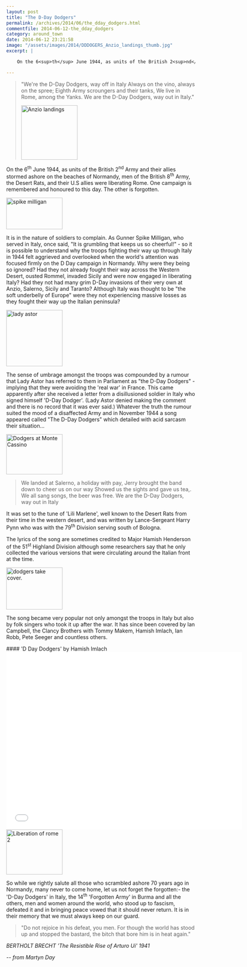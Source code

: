 ```yaml
---
layout: post
title: "The D-Day Dodgers"
permalink: /archives/2014/06/the_dday_dodgers.html
commentfile: 2014-06-12-the_dday_dodgers
category: around_town
date: 2014-06-12 23:21:58
image: "/assets/images/2014/DDDOGERS_Anzio_landings_thumb.jpg"
excerpt: |

    On the 6<sup>th</sup> June 1944, as units of the British 2<sup>nd</sup> Army and their allies stormed ashore on the beaches of Normandy, men of the British 8<sup>th</sup> Army, the Desert Rats, and their U.S allies were liberating Rome. One campaign is remembered and honoured to this day. The other is forgotten.

---
```


> "We're the D-Day Dodgers, way off in Italy
>  Always on the vino, always on the spree;
>  Eighth Army scroungers and their tanks,
>  We live in Rome, among the Yanks.
>  We are the D-Day Dodgers, way out in Italy."
>
>  <a href="/assets/images/2014/DDDOGERS_Anzio_landings.jpg" title="See larger version of - Anzio landings"><img src="/assets/images/2014/DDDOGERS_Anzio_landings_thumb.jpg" width="150" height="145" alt="Anzio landings" class="photo right" /></a>
>
>
 On the 6<sup>th</sup> June 1944, as units of the British 2<sup>nd</sup> Army and their allies stormed ashore on the beaches of Normandy, men of the British 8<sup>th</sup> Army, the Desert Rats, and their U.S allies were liberating Rome. One campaign is remembered and honoured to this day. The other is forgotten.

<a href="/assets/images/2014/DDDOGERS_spike_milligan.jpg" title="See larger version of - spike milligan"><img src="/assets/images/2014/DDDOGERS_spike_milligan_thumb.jpg" width="150" height="84" alt="spike milligan" class="photo right" /></a>

It is in the nature of soldiers to complain. As Gunner Spike Milligan, who served in Italy, once said, "It is grumbling that keeps us so cheerful!" - so it is possible to understand why the troops fighting their way up through Italy in 1944 felt aggrieved and overlooked when the world's attention was focused firmly on the D Day campaign in Normandy. Why were they being so ignored? Had they not already fought their way across the Western Desert, ousted Rommel, invaded Sicily and were now engaged in liberating Italy? Had they not had many grim D-Day invasions of their very own at Anzio, Salerno, Sicily and Taranto? Although Italy was thought to be "the soft underbelly of Europe" were they not experiencing massive losses as they fought their way up the Italian peninsula?

<a href="/assets/images/2014/DDDOGERS_lady_astor.jpg" title="See larger version of - lady astor"><img src="/assets/images/2014/DDDOGERS_lady_astor_thumb.jpg" width="150" height="150" alt="lady astor" class="photo right" /></a>

The sense of umbrage amongst the troops was compounded by a rumour that Lady Astor has referred to them in Parliament as "the D-Day Dodgers" - implying that they were avoiding the 'real war' in France. This came apparently after she received a letter from a disillusioned soldier in Italy who signed himself 'D-Day Dodger'. (Lady Astor denied making the comment and there is no record that it was ever said.) Whatever the truth the rumour suited the mood of a disaffected Army and in November 1944 a song appeared called "The D-Day Dodgers" which detailed with acid sarcasm their situation...

<a href="/assets/images/2014/DDDOGERS_Dodgers_at_Monte_Cassino.jpg" title="See larger version of - Dodgers at Monte Cassino"><img src="/assets/images/2014/DDDOGERS_Dodgers_at_Monte_Cassino_thumb.jpg" width="150" height="107" alt="Dodgers at Monte Cassino" class="photo right" /></a>

> We landed at Salerno, a holiday with pay,
>  Jerry brought the band down to cheer us on our way
>  Showed us the sights and gave us tea,.
>  We all sang songs, the beer was free.
>  We are the D-Day Dodgers, way out in Italy
>
 It was set to the tune of 'Lili Marlene', well known to the Desert Rats from their time in the western desert, and was written by Lance-Sergeant Harry Pynn who was with the 79<sup>th</sup> Division serving south of Bologna.

<div markdown="1" class="box">

The lyrics of the song are sometimes credited to Major Hamish Henderson of the 51<sup>st</sup> Highland Division although some researchers say that he only collected the various versions that were circulating around the Italian front at the time.

</div>

<a href="/assets/images/2014/DDDOGERS_dodgers_take_cover.jpg" title="See larger version of - dodgers take cover"><img src="/assets/images/2014/DDDOGERS_dodgers_take_cover_thumb.jpg" width="150" height="112" alt="dodgers take cover." class="photo left" /></a>

The song became very popular not only amongst the troops in Italy but also by folk singers who took it up after the war. It has since been covered by Ian Campbell, the Clancy Brothers with Tommy Makem, Hamish Imlach, Ian Robb, Pete Seeger and countless others.

<div markdown="1" class="box">
#### 'D Day Dodgers' by Hamish Imlach

<iframe width="630" height="473" src="//www.youtube-nocookie.com/embed/O4hny_XRaw4?rel=0" frameborder="0" allowfullscreen>
</iframe>
</div>
<a href="/assets/images/2014/DDDOGERS_Liberation_of_rome_2.jpg" title="See larger version of - Liberation of rome 2"><img src="/assets/images/2014/DDDOGERS_Liberation_of_rome_2_thumb.jpg" width="150" height="120" alt="Liberation of rome 2" class="photo right" /></a>

So while we rightly salute all those who scrambled ashore 70 years ago in Normandy, many never to come home, let us not forget the forgotten:- the 'D-Day Dodgers' in Italy, the 14<sup>th</sup> 'Forgotten Army' in Burma and all the others, men and women around the world, who stood up to fascism, defeated it and in bringing peace vowed that it should never return. It is in their memory that we must always keep on our guard.

> "Do not rejoice in his defeat, you men. For though the world has stood up and stopped the bastard, the bitch that bore him is in heat again."

<cite>BERTHOLT BRECHT 'The Resistible Rise of Arturo Ui' 1941</cite>

<cite>-- from Martyn Day</cite>
